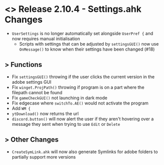 # <> Release 2.10.4 - Settings.ahk Changes
- `UserSettings` is no longer automatically set alongside `UserPref {` and now requires manual initialisation
    - Scripts with settings that can be adjusted by `settingsGUI()` now use `OnMessage()` to know when their settings have been changed (#18)

## > Functions
- Fix `settingsGUI()` throwing if the user clicks the current version in the adobe settings GUI
- Fix `winget.ProjPath()` throwing if program is on a part where the filepath cannot be found
- Fix `gameCheckGUI()` not launching in dark mode
- Fix edgecase where `switchTo.AE()` would not activate the program
- Add `WM {`
- `ytDownload()` now returns the url
- `discord.button()` will now alert the user if they aren't hovering over a message they sent when trying to use `Edit` or `Delete`

## > Other Changes
- `CreateSymLink.ahk` will now also generate Symlinks for adobe folders to partially support more versions